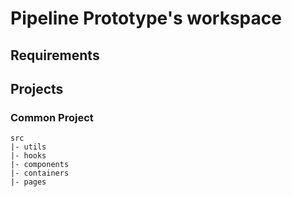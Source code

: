# Pipeline Prototype's workspace

## Requirements

## Projects

### Common Project

```
src
|- utils
|- hooks
|- components
|- containers
|- pages
```
